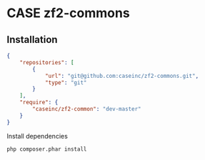 # CASE zf2-commons

## Installation

```json
{
    "repositories": [
        {
            "url": "git@github.com:caseinc/zf2-commons.git",
            "type": "git"
        }
    ],
    "require": {
        "caseinc/zf2-common": "dev-master"
    }
}
```

Install dependencies

	php composer.phar install